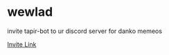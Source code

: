 # wewlad

invite tapir-bot to ur discord server for danko memeos

[Invite Link](https://discordapp.com/oauth2/authorize?client_id=173642301921296385&scope=bot&permissions=1073216575)
